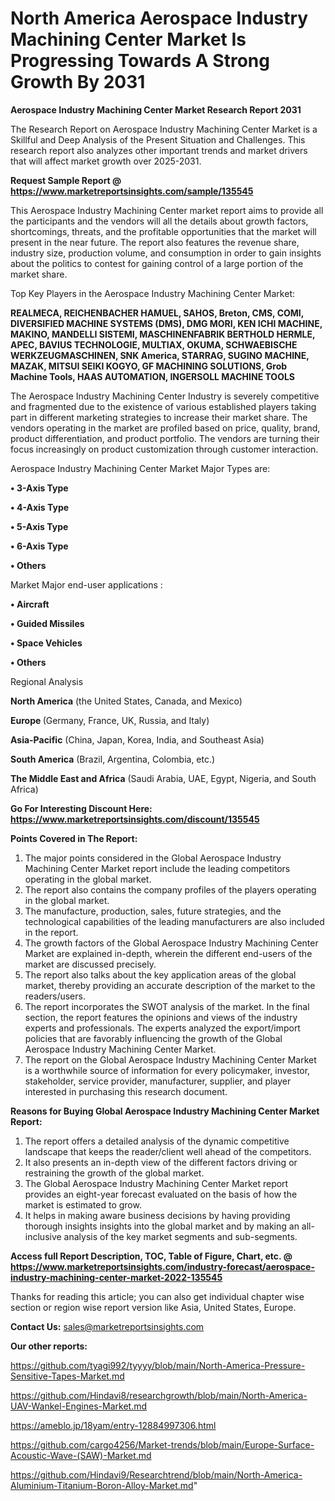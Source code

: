 # North America Aerospace Industry Machining Center Market Is Progressing Towards A Strong Growth By 2031

<strong>Aerospace Industry Machining Center Market Research Report 2031</strong>

The Research Report on Aerospace Industry Machining Center Market is a Skillful and Deep Analysis of the Present Situation and Challenges. This research report also analyzes other important trends and market drivers that will affect market growth over 2025-2031.

<strong>Request Sample Report @ <a href=https://www.marketreportsinsights.com/sample/135545>https://www.marketreportsinsights.com/sample/135545</a></strong>

This Aerospace Industry Machining Center market report aims to provide all the participants and the vendors will all the details about growth factors, shortcomings, threats, and the profitable opportunities that the market will present in the near future. The report also features the revenue share, industry size, production volume, and consumption in order to gain insights about the politics to contest for gaining control of a large portion of the market share.

Top Key Players in the Aerospace Industry Machining Center Market:

<strong>REALMECA, REICHENBACHER HAMUEL, SAHOS, Breton, CMS, COMI, DIVERSIFIED MACHINE SYSTEMS (DMS), DMG MORI, KEN ICHI MACHINE, MAKINO, MANDELLI SISTEMI, MASCHINENFABRIK BERTHOLD HERMLE, APEC, BAVIUS TECHNOLOGIE, MULTIAX, OKUMA, SCHWAEBISCHE WERKZEUGMASCHINEN, SNK America, STARRAG, SUGINO MACHINE, MAZAK, MITSUI SEIKI KOGYO, GF MACHINING SOLUTIONS, Grob Machine Tools, HAAS AUTOMATION, INGERSOLL MACHINE TOOLS</strong>

The Aerospace Industry Machining Center Industry is severely competitive and fragmented due to the existence of various established players taking part in different marketing strategies to increase their market share. The vendors operating in the market are profiled based on price, quality, brand, product differentiation, and product portfolio. The vendors are turning their focus increasingly on product customization through customer interaction.

Aerospace Industry Machining Center Market Major Types are:

<strong>• 3-Axis Type

• 4-Axis Type

• 5-Axis Type

• 6-Axis Type

• Others</strong>

Market Major end-user applications :

<strong>• Aircraft

• Guided Missiles

• Space Vehicles

• Others</strong>

Regional Analysis

</u><strong><b>North America</b></strong> (the United States, Canada, and Mexico)

<strong><b>Europe </b></strong>(Germany, France, UK, Russia, and Italy)

<strong><b>Asia-Pacific</b></strong> (China, Japan, Korea, India, and Southeast Asia)

<strong><b>South America</b></strong> (Brazil, Argentina, Colombia, etc.)

<strong><b>The Middle East and Africa</b></strong> (Saudi Arabia, UAE, Egypt, Nigeria, and South Africa)

<strong>Go For Interesting Discount Here: <a href=https://www.marketreportsinsights.com/discount/135545>https://www.marketreportsinsights.com/discount/135545</a></strong>

<strong>Points Covered in The Report:</strong>
<ol>
  <li>The major points considered in the Global Aerospace Industry Machining Center Market report include the leading competitors operating in the global market.</li>
  <li>The report also contains the company profiles of the players operating in the global market.</li>
  <li>The manufacture, production, sales, future strategies, and the technological capabilities of the leading manufacturers are also included in the report.</li>
  <li>The growth factors of the Global Aerospace Industry Machining Center Market are explained in-depth, wherein the different end-users of the market are discussed precisely.</li>
  <li>The report also talks about the key application areas of the global market, thereby providing an accurate description of the market to the readers/users.</li>
  <li>The report incorporates the SWOT analysis of the market. In the final section, the report features the opinions and views of the industry experts and professionals. The experts analyzed the export/import policies that are favorably influencing the growth of the Global Aerospace Industry Machining Center Market.</li>
  <li>The report on the Global Aerospace Industry Machining Center Market is a worthwhile source of information for every policymaker, investor, stakeholder, service provider, manufacturer, supplier, and player interested in purchasing this research document.</li>
</ol>
<strong>Reasons for Buying Global Aerospace Industry Machining Center Market Report:</strong>

<ol>
  <li>The report offers a detailed analysis of the dynamic competitive landscape that keeps the reader/client well ahead of the competitors.</li>
  <li>It also presents an in-depth view of the different factors driving or restraining the growth of the global market.</li>
  <li>The Global Aerospace Industry Machining Center Market report provides an eight-year forecast evaluated on the basis of how the market is estimated to grow.</li>
  <li>It helps in making aware business decisions by having providing thorough insights insights into the global market and by making an all-inclusive analysis of the key market segments and sub-segments.</li>
</ol>
<strong>Access full Report Description, TOC, Table of Figure, Chart, etc. @ <a href=https://www.marketreportsinsights.com/industry-forecast/aerospace-industry-machining-center-market-2022-135545>https://www.marketreportsinsights.com/industry-forecast/aerospace-industry-machining-center-market-2022-135545</a></strong>


Thanks for reading this article; you can also get individual chapter wise section or region wise report version like Asia, United States, Europe.

<strong>Contact Us:</strong>
sales@marketreportsinsights.com

<strong>Our other reports:</strong>

<a href=https://github.com/tyagi992/tyyyy/blob/main/North-America-Pressure-Sensitive-Tapes-Market.md>https://github.com/tyagi992/tyyyy/blob/main/North-America-Pressure-Sensitive-Tapes-Market.md</a>

<a href=https://github.com/Hindavi8/researchgrowth/blob/main/North-America-UAV-Wankel-Engines-Market.md>https://github.com/Hindavi8/researchgrowth/blob/main/North-America-UAV-Wankel-Engines-Market.md</a>

<a href=https://ameblo.jp/18yam/entry-12884997306.html>https://ameblo.jp/18yam/entry-12884997306.html</a>

<a href=https://github.com/cargo4256/Market-trends/blob/main/Europe-Surface-Acoustic-Wave-(SAW)-Market.md>https://github.com/cargo4256/Market-trends/blob/main/Europe-Surface-Acoustic-Wave-(SAW)-Market.md</a>

<a href=https://github.com/Hindavi9/Researchtrend/blob/main/North-America-Aluminium-Titanium-Boron-Alloy-Market.md>https://github.com/Hindavi9/Researchtrend/blob/main/North-America-Aluminium-Titanium-Boron-Alloy-Market.md</a>"
